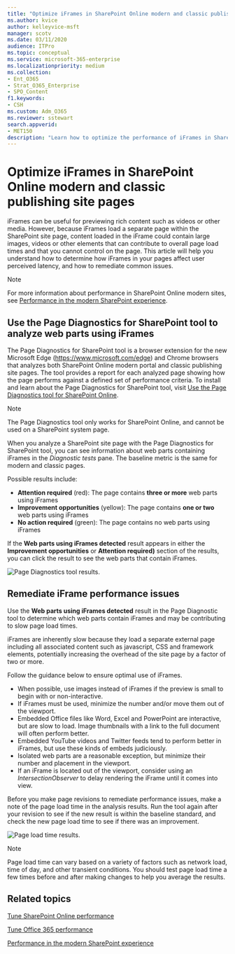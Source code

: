 ```yaml
---
title: "Optimize iFrames in SharePoint Online modern and classic publishing site pages"
ms.author: kvice
author: kelleyvice-msft
manager: scotv
ms.date: 03/11/2020
audience: ITPro
ms.topic: conceptual
ms.service: microsoft-365-enterprise
ms.localizationpriority: medium
ms.collection: 
- Ent_O365
- Strat_O365_Enterprise
- SPO_Content
f1.keywords:
- CSH
ms.custom: Adm_O365
ms.reviewer: sstewart
search.appverid:
- MET150
description: "Learn how to optimize the performance of iFrames in SharePoint Online modern and classic publishing site pages."
---
```


# Optimize iFrames in SharePoint Online modern and classic publishing site pages

iFrames can be useful for previewing rich content such as videos or other media. However, because iFrames load a separate page within the SharePoint site page, content loaded in the iFrame could contain large images, videos or other elements that can contribute to overall page load times and that you cannot control on the page. This article will help you understand how to determine how iFrames in your pages affect user perceived latency, and how to remediate common issues.

>[!NOTE]
>For more information about performance in SharePoint Online modern sites, see [Performance in the modern SharePoint experience](/sharepoint/modern-experience-performance).

## Use the Page Diagnostics for SharePoint tool to analyze web parts using iFrames

The Page Diagnostics for SharePoint tool is a browser extension for the new Microsoft Edge (https://www.microsoft.com/edge) and Chrome browsers that analyzes both SharePoint Online modern portal and classic publishing site pages. The tool provides a report for each analyzed page showing how the page performs against a defined set of performance criteria. To install and learn about the Page Diagnostics for SharePoint tool, visit [Use the Page Diagnostics tool for SharePoint Online](page-diagnostics-for-spo.md).

>[!NOTE]
>The Page Diagnostics tool only works for SharePoint Online, and cannot be used on a SharePoint system page.

When you analyze a SharePoint site page with the Page Diagnostics for SharePoint tool, you can see information about web parts containing iFrames in the _Diagnostic tests_ pane. The baseline metric is the same for modern and classic pages.

Possible results include:

- **Attention required** (red): The page contains **three or more** web parts using iFrames
- **Improvement opportunities** (yellow): The page contains **one or two** web parts using iFrames
- **No action required** (green): The page contains no web parts using iFrames

If the **Web parts using iFrames detected** result appears in either the **Improvement opportunities** or **Attention required)** section of the results, you can click the result to see the web parts that contain iFrames.

![Page Diagnostics tool results.](../media/modern-portal-optimization/pagediag-iframe-yellow.png)

## Remediate iFrame performance issues

Use the **Web parts using iFrames detected** result in the Page Diagnostic tool to determine which web parts contain iFrames and may be contributing to slow page load times.

iFrames are inherently slow because they load a separate external page including all associated content such as javascript, CSS and framework elements, potentially increasing the overhead of the site page by a factor of two or more.

Follow the guidance below to ensure optimal use of iFrames.

- When possible, use images instead of iFrames if the preview is small to begin with or non-interactive.
- If iFrames must be used, minimize the number and/or move them out of the viewport.
- Embedded Office files like Word, Excel and PowerPoint are interactive, but are slow to load. Image thumbnails with a link to the full document will often perform better.
- Embedded YouTube videos and Twitter feeds tend to perform better in iFrames, but use these kinds of embeds judiciously.
- Isolated web parts are a reasonable exception, but minimize their number and placement in the viewport.
- If an iFrame is located out of the viewport, consider using an _IntersectionObserver_ to delay rendering the iFrame until it comes into view.

Before you make page revisions to remediate performance issues, make a note of the page load time in the analysis results. Run the tool again after your revision to see if the new result is within the baseline standard, and check the new page load time to see if there was an improvement.

![Page load time results.](../media/modern-portal-optimization/pagediag-page-load-time.png)

>[!NOTE]
>Page load time can vary based on a variety of factors such as network load, time of day, and other transient conditions. You should test page load time a few times before and after making changes to help you average the results.

## Related topics

[Tune SharePoint Online performance](tune-sharepoint-online-performance.md)

[Tune Office 365 performance](tune-microsoft-365-performance.md)

[Performance in the modern SharePoint experience](/sharepoint/modern-experience-performance)